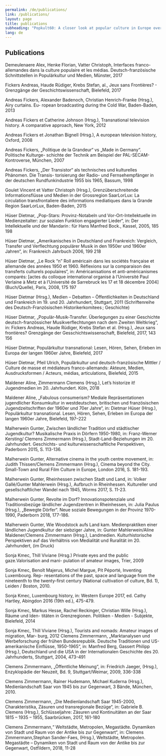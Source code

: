 ```yaml
---
permalink: /de/publications/
link: /publications/
layout: page
title: publications
subheading: "Popkult60: A closer look at popular culture in Europe over the long decade of the 1960s"
lang: de
---
```


<!-- more -->
## Publications

Demeulenaere Alex, Henke Florian, Vatter Christoph, Interfaces franco-allemandes dans la culture populaire et les médias. Deutsch-französische Schnittstellen in Populärkultur und Medien, Münster, 2017 

Fickers Andreas, Haude Rüdiger, Krebs Stefan, al., Jeux sans Frontières? - Grenzgänge der Geschichtswissenschaft, Bielefeld, 2017

Andreas Fickers, Alexander Badenoch, Christian Henrich-Franke (Hrsg.), Airy curtains. Eu- ropean broadcasting during the Cold War, Baden-Baden,  2013

Andreas Fickers et Catherine Johnson (Hrsg.), Transnational television history. A comparative approach, New York, 2012

Andreas Fickers et Jonathan Bignell (Hrsg.), A european television history, Oxford, 2008

Andreas Fickers, „Politique de la Grandeur“ vs „Made in Germany“. Politische Kulturge-
schichte der Technik am Beispiel der PAL-SECAM-Kontroverse, München, 2007

Andreas Fickers, „Der Transistor“ als technisches und kulturelles Phänomen. Die Transis- torisierung der Radio- und Fernsehempfänger in der deutschen Rundfunkindustrie 1955 bis 1965, Bassum, 1998

Goulet Vincent et Vatter Christoph (Hrsg.), Grenzüberschreitende Informationsflüsse und Medien in der Grossregion SaarLorLux: La circulation transfrontaliere des informations mediatiques dans la Grande Region SaarLorLux, Baden-Baden, 2015

Hüser Dietmar, „Pop-Stars: Provinz-Notabeln und Vor-Ort-Intellektuelle im Medienzeitalter: zur sozialen Funktion engagierter Lieder“, in: Der Intellektuelle und der Mandarin : für Hans Manfred Bock., Kassel, 2005, 185 198 

Hüser Dietmar, „Amerikanisches in Deutschland und Frankreich: Vergleich, Transfer und Verflechtung populärer Musik in den 1950er und 1960er Jahren“, in: Frankreich Jahrbuch 2006, 199 218 

Hüser Dietmar, „Le Rock “n” Roll américain dans les sociétés française et allemande des années 1950 et 1960. Réflexions sur la comparaison des transferts culturels populaires“, in: Américanisations et anti-américanismes comparés: [actes du colloque international organisé à l’Université Paul Verlaine à Metz et à l’Université de Sarrebruck les 17 et 18 décembre 2004] (Buch/Quelle), Paris, 2008, 175 197 

Hüser Dietmar (Hrsg.), Medien – Debatten – Öffentlichkeiten in Deutschland und Frankreich im 19. und 20. Jahrhundert, Stuttgart, 2011 (Schriftenreihe des Deutsch-Französischen Historikerkomitees ; Geschichte) 

Hüser Dietmar, „Populär-Musik-Transfer. Überlegungen zu einer Geschichte deutsch-französsicher Musikverflechtungen nach dem Zweiten Weltkrieg“, in: Fickers Andreas, Haude Rüdiger, Krebs Stefan et al. (Hrsg.), Jeux sans frontières? Grenzgänge der Gesschichtswissenschaft, Bielefeld, 2017, 143 156 

Hüser Dietmar, Populärkultur transnational: Lesen, Hören, Sehen, Erleben im Europa der langen 1960er Jahre, Bielefeld, 2017 

Hüser Dietmar, Pfeil Ulrich, Populärkultur und deutsch-französische Mittler / Culture de masse et médiateurs franco-allemands: Akteure, Medien, Ausdrucksformen / Acteurs, médias, articulations, Bielefeld, 2015

Maldener Aline, Zimmermann Clemens (Hrsg.), Let’s historize it! Jugendmedien im 20. Jahrhundert. Köln, 2018

Maldener Aline, „Fabulous consumerism? Mediale Repräsentationen jugendlicher Konsumkultur in westdeutschen, britischen und französischen Jugendzeitschriften der 1960er und 70er Jahre“, in: Dietmar Hüser (Hrsg.), Populärkultur transnational. Lesen, Hören, Sehen, Erleben im Europa der langen 1960er Jahre, Bielefeld, 197–222

Malherwein Gunter, Zwischen ländlicher Tradition und städtischer Jugendkultur? Musikalische Praxis in Dörfern 1950-1980, in: Franz-Werner Kersting/ Clemens Zimmermann (Hrsg.), Stadt-Land-Beziehungen im 20. Jahrhundert. Geschichts- und kulturwissenschaftliche Perspektiven, Paderborn 2015, S. 113-136.

Malherwein Gunter, Alternative cinema in the youth centre movement, in: Judith Thissen/Clemens Zimmermann (Hrsg.), Cinema beyond the City. Small-Town and Rural Film Culture in Europe, London 2016, S. 181-193.

Malherwein Gunter, Rheinhessen zwischen Stadt und Land, in: Volker Gallé/Gunter Mahlerwein (Hrsg.), Aufbruch in Rheinhessen. Kultureller und gesellschaftlicher Wandel nach 1945, Worms 2017, S. 11-23.

Malherwein Gunter, Revolte im Dorf? Innovationspotenziale und Traditionsbezüge ländlicher Jugendzentren in Rheinhessen, in: Julia Paulus (Hrsg.), „Bewegte Dörfer“. Neue soziale Bewegungen in der Provinz 1970-1990, Paderborn 2018, 177-186.

Malherwein Gunter, Wie Woodstock aufs Land kam. Medienpraktiken einer ländlichen Jugendkultur der siebziger Jahre, in: Gunter Mahlerwein/Aline Maldener/Clemens Zimmermann (Hrsg.), Landmedien. Kulturhistorische Perspektiven auf das Verhältnis von Medialität und Ruralität im 20. Jahrhundert, (im Druck)

Sonja Kmec, Thill Viviane (Hrsg.) Private eyes and the public gaze.Valorisation and mani- pulation of amateur images, Trier, 2009

Sonja Kmec, Benoît Majerus, Michel Margue, Pit Péporté, Inventing Luxembourg. Rep- resentations of the past, space and language from the nineteenth to the twenty-first century (National cultivation of culture, Bd. 1), Leiden / Boston, 2010.

Sonja Kmec, Luxembourg history, in: Western Europe 2017, ed. Cathy Hartley, Abingdon 2016 (19th ed.), 475-479.

Sonja Kmec, Markus Hesse, Rachel Reckinger, Christian Wille (Hrsg.), Räume und Iden- titäten in Grenzregionen. Politiken - Medien - Subjekte, Bielefeld, 2014

Sonja Kmec, Thill Viviane (Hrsg.), Tourists and nomads: Amateur images of migration, Mar- burg, 2012
Clemens Zimmermann, „Marktanalysen und Werbeforschung der frühen Bundesrepublik. Deutsche Traditionen und US-amerikanische Einflüsse, 1950-1965“, in: Manfred Berg, Gassert Philipp (Hrsg.), Deutschland und die USA in der Internationalen Geschichte des 20. Jahrhunderts, Stuttgart, 2004, 473-491 

Clemens Zimmermann, „Öffentliche Meinung“, in: Friedrich Jaeger, (Hrsg.), Enzyklopädie der Neuzeit, Bd. 9, Stuttgart/Weimar, 2009, 336-338 

Clemens Zimmermann, Rainer Hudemann, Michael Kuderna (Hrsg.), Medienlandschaft Saar von 1945 bis zur Gegenwart, 3 Bände, München, 2010. 

Clemens Zimmermann, „Die Medienlandschaft Saar 1945-2000, Charakteristika, Zäsuren und transregionale Bezüge“, in: Gabriele B. Clemens (Hrsg.), Schlüsseljahre: Zäsuren und Kontinuitäten an der Saar 1815 – 1935 – 1955, Saarbrücken, 2017, 161-180 

Clemens Zimmermann,“ Weltstädte, Metropolen, Megastädte. Dynamiken von Stadt und Raum von der Antike bis zur Gegenwart“, in: Clemens Zimmermann,Stephan Sander-Faes, (Hrsg.), Weltstädte, Metropolen. Megastädte – Dynamiken von Stadt und Raum von der Antike bis zur Gegenwart, Ostfildern, 2018, 11-28 
